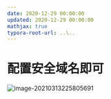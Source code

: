 ```yaml
---
date: 2020-12-29 00:00:00
updated: 2020-12-29 00:00:00
mathjax: true
typora-root-url: ..\..
---
```




# 配置安全域名即可

![image-20210313225805691](/images/image-20210313225805691.png)